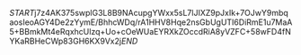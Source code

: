 $START$j7z4AK375swplG3L8B9NAcupgYWxx5sL7lJIXZ9pJxIk+7OJwY9mbqaosIeoAGY4De2zYymE/BhhcWDq/rA1HHV8Hqe2nsGbUgUTI6DiRmE1u7MaA5+BBmkMt4eRqxhcUlzq+Uo+cOeWUaEYRXkZOccdRiA8yVZFC+58wFD4fNYKaRBHeCWp83GH6KX9Vx2j$END$